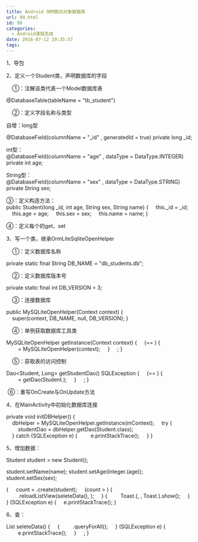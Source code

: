 ```yaml
---
title: Android ORM面向对象数据库
url: 99.html
id: 99
categories:
  - Android课程总结
date: 2016-07-12 19:35:57
tags:
---
```


1、导包

2、定义一个Student类，声明数据库的字段

    ①：注解该类代表一个Model数据库表

@DatabaseTable(tableName = "tb_student")

    ②：定义字段名称与类型

  

自增：long型  

@DatabaseField(columnName = "_id" , generatedId = true)
private long _id;

int型：
@DatabaseField(columnName = "age" , dataType = DataType.INTEGER)
private int age;

String型：
@DatabaseField(columnName = "sex" , dataType = DataType.STRING)
private String sex;


③：定义构造方法：
public Student(long _id, int age, String sex, String name) {
    this.\_id = \_id;
    this.age = age;
    this.sex = sex;
    this.name = name;
}

④：定义每个的get、set

3、写一个类，继承OrmLiteSqliteOpenHelper

    ①：定义数据库名称

private static final String DB\_NAME = "db\_students.db";

    ②：定义数据库版本号

private static final int DB_VERSION = 3;

    ③：连接数据库

public MySQLiteOpenHelper(Context context) {
    super(context, DB\_NAME, null, DB\_VERSION);
}

  

    ④：单例获取数据库工具类

MySQLiteOpenHelper getInstance(Context context) {
    (== ) {
        = MySQLiteOpenHelper(context);
    }
    ;
}

    ⑤：获取表的访问控制

Dao<Student, Long> getStudentDao() SQLException {
    (== ) {
        = getDao(Student.);
    }
    ;
}

 ⑥：重写OnCreate与OnUpdate方法

4、在MainActivity中初始化数据库连接

private void initDBHelper() {
    dbHelper = MySQLiteOpenHelper.getInstance(mContext);
    try {
        studentDao = dbHelper.getDao(Student.class);
    } catch (SQLException e) {
        e.printStackTrace();
    }
}

5、增加数据：

Student student = new Student();

student.setName(name);
student.setAge(Integer.(age));
student.setSex(sex);

{
    count = .create(student);
    (count > ) {
        .reloadListView(seleteData(), );
    } {
        Toast.(, , Toast.).show();
    }
} (SQLException e) {
    e.printStackTrace();
}

6、查：

List<Student> seleteData() {
    {
        .queryForAll();
    } (SQLException e) {
        e.printStackTrace();
    }
    ;
}